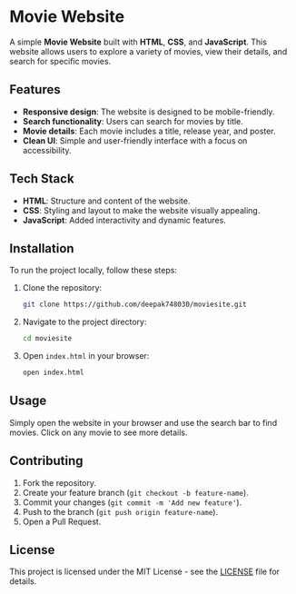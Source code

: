 
# Movie Website

A simple **Movie Website** built with **HTML**, **CSS**, and **JavaScript**. This website allows users to explore a variety of movies, view their details, and search for specific movies.

## Features

- **Responsive design**: The website is designed to be mobile-friendly.
- **Search functionality**: Users can search for movies by title.
- **Movie details**: Each movie includes a title, release year, and poster.
- **Clean UI**: Simple and user-friendly interface with a focus on accessibility.

## Tech Stack

- **HTML**: Structure and content of the website.
- **CSS**: Styling and layout to make the website visually appealing.
- **JavaScript**: Added interactivity and dynamic features.

## Installation

To run the project locally, follow these steps:

1. Clone the repository:
   ```bash
   git clone https://github.com/deepak748030/moviesite.git
   ```

2. Navigate to the project directory:
   ```bash
   cd moviesite
   ```

3. Open `index.html` in your browser:
   ```bash
   open index.html
   ```

## Usage

Simply open the website in your browser and use the search bar to find movies. Click on any movie to see more details.

## Contributing

1. Fork the repository.
2. Create your feature branch (`git checkout -b feature-name`).
3. Commit your changes (`git commit -m 'Add new feature'`).
4. Push to the branch (`git push origin feature-name`).
5. Open a Pull Request.

## License

This project is licensed under the MIT License - see the [LICENSE](LICENSE) file for details.
```
